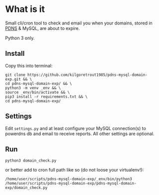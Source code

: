# What is it

Small cli/cron tool to check and email you when your domains, stored in 
[PDNS](https://en.wikipedia.org/wiki/PowerDNS) & MySQL, are about to expire. 

Python 3 only.

## Install

Copy this into terminal:

```
git clone https://github.com/kilgoretrout1985/pdns-mysql-domain-exp.git && \
cd pdns-mysql-domain-exp/ && \
python3 -m venv _env && \
source _env/bin/activate && \
pip3 install -r requirements.txt && \
cd pdns-mysql-domain-exp/
```

## Settings

Edit `settings.py` and at least configure your MySQL connection(s) to powerdns db 
and email to receive reports. All other settings are optional.

## Run

```
python3 domain_check.py
```

or better add to cron full path like so (do not loose your virtualenv!):

```
/home/user/scripts/pdns-mysql-domain-exp/_env/bin/python3 /home/user/scripts/pdns-mysql-domain-exp/pdns-mysql-domain-exp/domain_check.py
```
